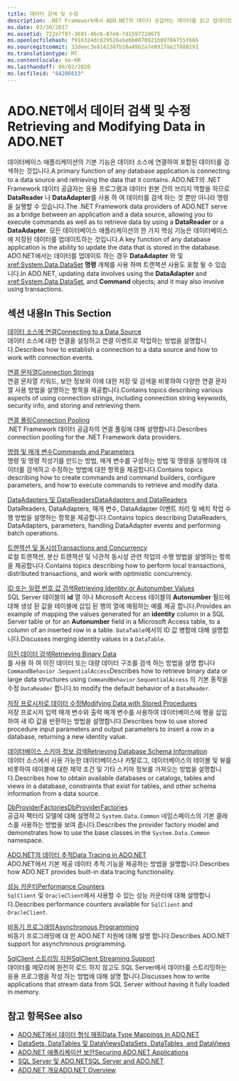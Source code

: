 ```yaml
---
title: 데이터 검색 및 수정
description: .NET Framework에서 ADO.NET의 데이터 공급자는 데이터를 읽고 업데이트 하기 위해 응용 프로그램과 데이터 원본 간의 다리 역할을 합니다.
ms.date: 03/30/2017
ms.assetid: 722e7f87-3691-46c6-87e8-7d159722d675
ms.openlocfilehash: f916324dc829526a5e6b0078021b09786755f666
ms.sourcegitcommit: 33deec3e814238fb18a49b2a7e89278e27888291
ms.translationtype: MT
ms.contentlocale: ko-KR
ms.lasthandoff: 06/02/2020
ms.locfileid: "84286613"
---
```

# <a name="retrieving-and-modifying-data-in-adonet"></a><span data-ttu-id="46a5e-103">ADO.NET에서 데이터 검색 및 수정</span><span class="sxs-lookup"><span data-stu-id="46a5e-103">Retrieving and Modifying Data in ADO.NET</span></span>
<span data-ttu-id="46a5e-104">데이터베이스 애플리케이션의 기본 기능은 데이터 소스에 연결하여 포함된 데이터를 검색하는 것입니다.</span><span class="sxs-lookup"><span data-stu-id="46a5e-104">A primary function of any database application is connecting to a data source and retrieving the data that it contains.</span></span> <span data-ttu-id="46a5e-105">ADO.NET의 .NET Framework 데이터 공급자는 응용 프로그램과 데이터 원본 간의 브리지 역할을 하므로 **DataReader** 나 **DataAdapter**를 사용 하 여 데이터를 검색 하는 것 뿐만 아니라 명령을 실행할 수 있습니다.</span><span class="sxs-lookup"><span data-stu-id="46a5e-105">The .NET Framework data providers of ADO.NET serve as a bridge between an application and a data source, allowing you to execute commands as well as to retrieve data by using a **DataReader** or a **DataAdapter**.</span></span> <span data-ttu-id="46a5e-106">모든 데이터베이스 애플리케이션의 한 가지 핵심 기능은 데이터베이스에 저장된 데이터를 업데이트하는 것입니다.</span><span class="sxs-lookup"><span data-stu-id="46a5e-106">A key function of any database application is the ability to update the data that is stored in the database.</span></span> <span data-ttu-id="46a5e-107">ADO.NET에서는 데이터를 업데이트 하는 경우 **DataAdapter** 와 및 <xref:System.Data.DataSet> **명령** 개체를 사용 하며 트랜잭션 사용도 포함 될 수 있습니다.</span><span class="sxs-lookup"><span data-stu-id="46a5e-107">In ADO.NET, updating data involves using the **DataAdapter** and <xref:System.Data.DataSet>, and **Command** objects; and it may also involve using transactions.</span></span>  
  
## <a name="in-this-section"></a><span data-ttu-id="46a5e-108">섹션 내용</span><span class="sxs-lookup"><span data-stu-id="46a5e-108">In This Section</span></span>  
 [<span data-ttu-id="46a5e-109">데이터 소스에 연결</span><span class="sxs-lookup"><span data-stu-id="46a5e-109">Connecting to a Data Source</span></span>](connecting-to-a-data-source.md)  
 <span data-ttu-id="46a5e-110">데이터 소스에 대한 연결을 설정하고 연결 이벤트로 작업하는 방법을 설명합니다.</span><span class="sxs-lookup"><span data-stu-id="46a5e-110">Describes how to establish a connection to a data source and how to work with connection events.</span></span>  
  
 [<span data-ttu-id="46a5e-111">연결 문자열</span><span class="sxs-lookup"><span data-stu-id="46a5e-111">Connection Strings</span></span>](connection-strings.md)  
 <span data-ttu-id="46a5e-112">연결 문자열 키워드, 보안 정보와 이에 대한 저장 및 검색을 비롯하여 다양한 연결 문자열 사용 방법을 설명하는 항목을 제공합니다.</span><span class="sxs-lookup"><span data-stu-id="46a5e-112">Contains topics describing various aspects of using connection strings, including connection string keywords, security info, and storing and retrieving them.</span></span>  
  
 [<span data-ttu-id="46a5e-113">연결 풀링</span><span class="sxs-lookup"><span data-stu-id="46a5e-113">Connection Pooling</span></span>](connection-pooling.md)  
 <span data-ttu-id="46a5e-114">.NET Framework 데이터 공급자의 연결 풀링에 대해 설명합니다.</span><span class="sxs-lookup"><span data-stu-id="46a5e-114">Describes connection pooling for the .NET Framework data providers.</span></span>  
  
 [<span data-ttu-id="46a5e-115">명령 및 매개 변수</span><span class="sxs-lookup"><span data-stu-id="46a5e-115">Commands and Parameters</span></span>](commands-and-parameters.md)  
 <span data-ttu-id="46a5e-116">명령 및 명령 작성기를 만드는 방법, 매개 변수를 구성하는 방법 및 명령을 실행하여 데이터를 검색하고 수정하는 방법에 대한 항목을 제공합니다.</span><span class="sxs-lookup"><span data-stu-id="46a5e-116">Contains topics describing how to create commands and command builders, configure parameters, and how to execute commands to retrieve and modify data.</span></span>  
  
 [<span data-ttu-id="46a5e-117">DataAdapters 및 DataReaders</span><span class="sxs-lookup"><span data-stu-id="46a5e-117">DataAdapters and DataReaders</span></span>](dataadapters-and-datareaders.md)  
 <span data-ttu-id="46a5e-118">DataReaders, DataAdapters, 매개 변수, DataAdapter 이벤트 처리 및 배치 작업 수행 방법을 설명하는 항목을 제공합니다.</span><span class="sxs-lookup"><span data-stu-id="46a5e-118">Contains topics describing DataReaders, DataAdapters, parameters, handling DataAdapter events and performing batch operations.</span></span>  
  
 [<span data-ttu-id="46a5e-119">트랜잭션 및 동시성</span><span class="sxs-lookup"><span data-stu-id="46a5e-119">Transactions and Concurrency</span></span>](transactions-and-concurrency.md)  
 <span data-ttu-id="46a5e-120">로컬 트랜잭션, 분산 트랜잭션 및 낙관적 동시성 관련 작업의 수행 방법을 설명하는 항목을 제공합니다.</span><span class="sxs-lookup"><span data-stu-id="46a5e-120">Contains topics describing how to perform local transactions, distributed transactions, and work with optimistic concurrency.</span></span>  
  
 [<span data-ttu-id="46a5e-121">ID 또는 일련 번호 값 검색</span><span class="sxs-lookup"><span data-stu-id="46a5e-121">Retrieving Identity or Autonumber Values</span></span>](retrieving-identity-or-autonumber-values.md)  
 <span data-ttu-id="46a5e-122">SQL Server 테이블의 **id** 열 이나 Microsoft Access 테이블의 **Autonumber** 필드에 대해 생성 된 값을 테이블에 삽입 된 행의 열에 매핑하는 예를 제공 합니다.</span><span class="sxs-lookup"><span data-stu-id="46a5e-122">Provides an example of mapping the values generated for an **identity** column in a SQL Server table or for an **Autonumber** field in a Microsoft Access table, to a column of an inserted row in a table.</span></span> <span data-ttu-id="46a5e-123">`DataTable`에서의 ID 값 병합에 대해 설명합니다.</span><span class="sxs-lookup"><span data-stu-id="46a5e-123">Discusses merging identity values in a `DataTable`.</span></span>  
  
 [<span data-ttu-id="46a5e-124">이진 데이터 검색</span><span class="sxs-lookup"><span data-stu-id="46a5e-124">Retrieving Binary Data</span></span>](retrieving-binary-data.md)  
 <span data-ttu-id="46a5e-125">를 사용 하 여 이진 데이터 또는 대량 데이터 구조를 검색 하는 방법을 설명 합니다 `CommandBehavior` .`SequentialAccess`</span><span class="sxs-lookup"><span data-stu-id="46a5e-125">Describes how to retrieve binary data or large data structures using `CommandBehavior`.`SequentialAccess`</span></span> <span data-ttu-id="46a5e-126">의 기본 동작을 수정 `DataReader` 합니다.</span><span class="sxs-lookup"><span data-stu-id="46a5e-126">to modify the default behavior of a `DataReader`.</span></span>  
  
 [<span data-ttu-id="46a5e-127">저장 프로시저로 데이터 수정</span><span class="sxs-lookup"><span data-stu-id="46a5e-127">Modifying Data with Stored Procedures</span></span>](modifying-data-with-stored-procedures.md)  
 <span data-ttu-id="46a5e-128">저장 프로시저 입력 매개 변수와 출력 매개 변수를 사용하여 데이터베이스에 행을 삽입하여 새 ID 값을 반환하는 방법을 설명합니다.</span><span class="sxs-lookup"><span data-stu-id="46a5e-128">Describes how to use stored procedure input parameters and output parameters to insert a row in a database, returning a new identity value.</span></span>  
  
 [<span data-ttu-id="46a5e-129">데이터베이스 스키마 정보 검색</span><span class="sxs-lookup"><span data-stu-id="46a5e-129">Retrieving Database Schema Information</span></span>](retrieving-database-schema-information.md)  
 <span data-ttu-id="46a5e-130">데이터 소스에서 사용 가능한 데이터베이스나 카탈로그, 데이터베이스의 테이블 및 뷰를 비롯하여 테이블에 대한 제약 조건 및 기타 스키마 정보를 가져오는 방법을 설명합니다.</span><span class="sxs-lookup"><span data-stu-id="46a5e-130">Describes how to obtain available databases or catalogs, tables and views in a database, constraints that exist for tables, and other schema information from a data source.</span></span>  
  
 [<span data-ttu-id="46a5e-131">DbProviderFactories</span><span class="sxs-lookup"><span data-stu-id="46a5e-131">DbProviderFactories</span></span>](dbproviderfactories.md)  
 <span data-ttu-id="46a5e-132">공급자 팩터리 모델에 대해 설명하고 `System.Data.Common` 네임스페이스의 기본 클래스를 사용하는 방법을 보여 줍니다.</span><span class="sxs-lookup"><span data-stu-id="46a5e-132">Describes the provider factory model and demonstrates how to use the base classes in the `System.Data.Common` namespace.</span></span>  
  
 [<span data-ttu-id="46a5e-133">ADO.NET의 데이터 추적</span><span class="sxs-lookup"><span data-stu-id="46a5e-133">Data Tracing in ADO.NET</span></span>](data-tracing.md)  
 <span data-ttu-id="46a5e-134">ADO.NET에서 기본 제공 데이터 추적 기능을 제공하는 방법을 설명합니다.</span><span class="sxs-lookup"><span data-stu-id="46a5e-134">Describes how ADO.NET provides built-in data tracing functionality.</span></span>  
  
 [<span data-ttu-id="46a5e-135">성능 카운터</span><span class="sxs-lookup"><span data-stu-id="46a5e-135">Performance Counters</span></span>](performance-counters.md)  
 <span data-ttu-id="46a5e-136">`SqlClient` 및 `OracleClient`에서 사용할 수 있는 성능 카운터에 대해 설명합니다.</span><span class="sxs-lookup"><span data-stu-id="46a5e-136">Describes performance counters available for `SqlClient` and `OracleClient`.</span></span>  
  
 [<span data-ttu-id="46a5e-137">비동기 프로그래밍</span><span class="sxs-lookup"><span data-stu-id="46a5e-137">Asynchronous Programming</span></span>](asynchronous-programming.md)  
 <span data-ttu-id="46a5e-138">비동기 프로그래밍에 대 한 ADO.NET 지원에 대해 설명 합니다.</span><span class="sxs-lookup"><span data-stu-id="46a5e-138">Describes ADO.NET support for asynchronous programming.</span></span>  
  
 [<span data-ttu-id="46a5e-139">SqlClient 스트리밍 지원</span><span class="sxs-lookup"><span data-stu-id="46a5e-139">SqlClient Streaming Support</span></span>](sqlclient-streaming-support.md)  
 <span data-ttu-id="46a5e-140">데이터를 메모리에 완전히 로드 하지 않고도 SQL Server에서 데이터를 스트리밍하는 응용 프로그램을 작성 하는 방법에 대해 설명 합니다.</span><span class="sxs-lookup"><span data-stu-id="46a5e-140">Discusses how to write applications that stream data from SQL Server without having it fully loaded in memory.</span></span>  
  
## <a name="see-also"></a><span data-ttu-id="46a5e-141">참고 항목</span><span class="sxs-lookup"><span data-stu-id="46a5e-141">See also</span></span>

- [<span data-ttu-id="46a5e-142">ADO.NET에서 데이터 형식 매핑</span><span class="sxs-lookup"><span data-stu-id="46a5e-142">Data Type Mappings in ADO.NET</span></span>](data-type-mappings-in-ado-net.md)
- [<span data-ttu-id="46a5e-143">DataSets, DataTables 및 DataViews</span><span class="sxs-lookup"><span data-stu-id="46a5e-143">DataSets, DataTables, and DataViews</span></span>](./dataset-datatable-dataview/index.md)
- [<span data-ttu-id="46a5e-144">ADO.NET 애플리케이션 보안</span><span class="sxs-lookup"><span data-stu-id="46a5e-144">Securing ADO.NET Applications</span></span>](securing-ado-net-applications.md)
- [<span data-ttu-id="46a5e-145">SQL Server 및 ADO.NET</span><span class="sxs-lookup"><span data-stu-id="46a5e-145">SQL Server and ADO.NET</span></span>](./sql/index.md)
- [<span data-ttu-id="46a5e-146">ADO.NET 개요</span><span class="sxs-lookup"><span data-stu-id="46a5e-146">ADO.NET Overview</span></span>](ado-net-overview.md)
